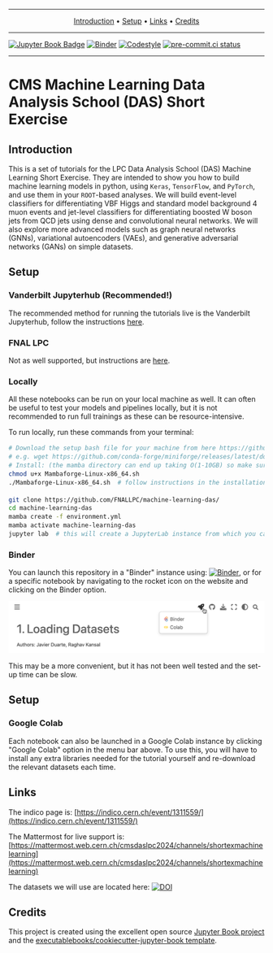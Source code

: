 <!-- ![logo](logo.png) -->

______________________________________________________________________

<p align="center">
  <a href="#introduction">Introduction</a> •
  <a href="#setup">Setup</a> •
  <a href="#links">Links</a> •
  <a href="#credits">Credits</a>
</p>

______________________________________________________________________

[![Jupyter Book Badge](https://jupyterbook.org/badge.svg)](https://FNALLPC.github.io/machine-learning-das)
[![Binder](https://mybinder.org/badge_logo.svg)](https://mybinder.org/v2/gh/FNALLPC/machine-learning-das/HEAD)
[![Codestyle](https://img.shields.io/badge/code%20style-black-000000.svg)](https://github.com/psf/black)
[![pre-commit.ci status](https://results.pre-commit.ci/badge/github/FNALLPC/machine-learning-das/master.svg)](https://results.pre-commit.ci/latest/github/FNALLPC/machine-learning-das/master)

______________________________________________________________________


# CMS Machine Learning Data Analysis School (DAS) Short Exercise


## Introduction

This is a set of tutorials for the LPC Data Analysis School (DAS) Machine Learning Short Exercise. 
They are intended to show you how to build machine learning models in python, using `Keras`, `TensorFlow`, and `PyTorch`, and use them in your `ROOT`-based analyses. 
We will build event-level classifiers for differentiating VBF Higgs and standard model background 4 muon events and jet-level classifiers for differentiating boosted W boson jets from QCD jets using dense and convolutional neural networks.
We will also explore more advanced models such as graph neural networks (GNNs), variational autoencoders (VAEs), and generative adversarial networks (GANs) on simple datasets.

## Setup

### Vanderbilt Jupyterhub (Recommended!)

The recommended method for running the tutorials live is the Vanderbilt Jupyterhub, follow the instructions [here](https://fnallpc.github.io/machine-learning-das/setup/vanderbilt-jupyterhub/vanderbilt.html).

### FNAL LPC

Not as well supported, but instructions are [here](https://fnallpc.github.io/machine-learning-das/setup/lpc.html).

### Locally

All these notebooks can be run on your local machine as well. 
It can often be useful to test your models and pipelines locally, but it is not recommended to run full trainings as these can be resource-intensive.

To run locally, run these commands from your terminal:

```bash
# Download the setup bash file for your machine from here https://github.com/conda-forge/miniforge#mambaforge
# e.g. wget https://github.com/conda-forge/miniforge/releases/latest/download/Mambaforge-Linux-x86_64.sh
# Install: (the mamba directory can end up taking O(1-10GB) so make sure the directory you're using allows that quota)
chmod u+x Mambaforge-Linux-x86_64.sh
./Mambaforge-Linux-x86_64.sh  # follow instructions in the installation

git clone https://github.com/FNALLPC/machine-learning-das/
cd machine-learning-das
mamba create -f environment.yml
mamba activate machine-learning-das
jupyter lab  # this will create a JupyterLab instance from which you can run all the notebooks.
```

### Binder

You can launch this repository in a "Binder" instance using: [![Binder](https://mybinder.org/badge_logo.svg)](https://mybinder.org/v2/gh/FNALLPC/machine-learning-das/HEAD),
or for a specific notebook by navigating to the rocket icon on the website and clicking on the Binder option.

![launch_notebooks](figures/launch_notebooks.png)

This may be a more convenient, but it has not been well tested and the set-up time can be slow.

## Setup

### Google Colab

Each notebook can also be launched in a Google Colab instance by clicking "Google Colab" option in the menu bar above. 
To use this, you will have to install any extra libraries needed for the tutorial yourself and re-download the relevant datasets each time.


## Links

The indico page is: [https://indico.cern.ch/event/1311559/](https://indico.cern.ch/event/1311559/)

The Mattermost for live support is: [https://mattermost.web.cern.ch/cmsdaslpc2024/channels/shortexmachinelearning](https://mattermost.web.cern.ch/cmsdaslpc2024/channels/shortexmachinelearning)

The datasets we will use are located here: [![DOI](https://zenodo.org/badge/DOI/10.5281/zenodo.3901869.svg)](https://doi.org/10.5281/zenodo.3901869)


## Credits

This project is created using the excellent open source [Jupyter Book project](https://jupyterbook.org/) and the [executablebooks/cookiecutter-jupyter-book template](https://github.com/executablebooks/cookiecutter-jupyter-book).
